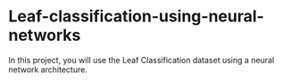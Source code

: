 # Leaf-classification-using-neural-networks
In this project, you will use the Leaf Classification dataset using a neural  network architecture. 
